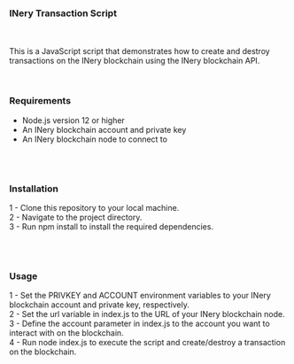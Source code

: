 ### INery Transaction Script

<br><br>
This is a JavaScript script that demonstrates how to create and destroy transactions on the INery blockchain using the INery blockchain API.

<br>

### Requirements<br>
* Node.js version 12 or higher<br>
* An INery blockchain account and private key<br>
* An INery blockchain node to connect to<br>

<br><br>


### Installation<br>
1 - Clone this repository to your local machine.<br>
2 - Navigate to the project directory.<br>
3 - Run npm install to install the required dependencies.<br>

<br><br>
### Usage

1 - Set the PRIVKEY and ACCOUNT environment variables to your INery blockchain account and private key, respectively.<br>
2 - Set the url variable in index.js to the URL of your INery blockchain node.<br>
3 - Define the account parameter in index.js to the account you want to interact with on the blockchain.<br>
4 - Run node index.js to execute the script and create/destroy a transaction on the blockchain.
